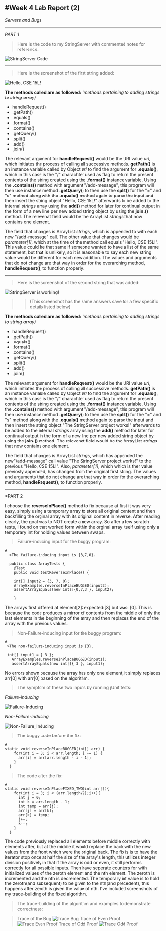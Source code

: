#**Week 4 Lab Report (2)**
---
*Servers and Bugs*

---
*PART 1*
>Here is the code to my StringServer with commented notes for reference:

![StringServer Code](https://user-images.githubusercontent.com/116247778/216794951-29ef8cd8-d7e8-4aeb-8f76-46929ab2c0f1.png)

---
>Here is the screenshot of the first string added:

![Hello, CSE 15L!](https://user-images.githubusercontent.com/116247778/216795254-40728150-343a-4aee-b310-d17beaf169d0.png)

**The methods called are as followed:**
*(methods pertaining to adding strings to string array)*

* handleRequest()
* .getPath()
* .equals()
* .format()
* .contains()
* .getQuery()
* .split()
* .add()
* .join()

The relevant argument for **handleRequest()** would be the URI value *url*, which 
initiates the process of calling all successive methods. **getPath()** is an instance
variable called by Object *url* to find the argument for **.equals()**, which in this
case is the "/" charachter used as flag to return the present contents of the string
created using the **.format()** instance variable. Using the **.contains()** method
with argument "/add-message", this program will then use instance method **.getQuery()**
to then use the **split()** for the "=" and "s" method along with the **.equals()** method 
again to parse the input and then insert the string object "Hello, CSE 15L!" afterwards to 
be added to the internal *strings* array using the **add()** method for later for continual 
output in the form of a new line per new added string object by using the **join.()** method. 
The relevenat field would be the ArrayList *strings* that now contains one element.

The field that changes is ArrayList *strings*, which is appended to with each new
"/add-message" call. The other value that changes would be *parameter[1]*, which at the time
of the method call equals "Hello, CSE 15L!". This value could be that same if someone wanted
to have a list of the same statement, but that is unlikely, so it is reasonable to say each new
string value would be different for each new addition.
The values and arguments that do not change are that way in order for the overarching method,
**handleRequest()**, to function properly.

---

> Here is the screenshot of the second string that was added:

![StringServer is working!](https://user-images.githubusercontent.com/116247778/216796083-93a2ec4c-18da-4b76-b0aa-be150c48f65e.png)

>>(This screenshot has the same answers save for a few specific details listed below)

**The methods called are as followed:**
*(methods pertaining to adding strings to string array)*

* handleRequest()
* .getPath()
* .equals()
* .format()
* .contains()
* .getQuery()
* .split()
* .add()
* .join()

The relevant argument for **handleRequest()** would be the URI value *url*, which 
initiates the process of calling all successive methods. **getPath()** is an instance
variable called by Object *url* to find the argument for **.equals()**, which in this
case is the "/" charachter used as flag to return the present contents of the string
created using the **.format()** instance variable. Using the **.contains()** method
with argument "/add-message", this program will then use instance method **.getQuery()**
to then use the **split()** for the "=" and "s" method along with the **.equals()** method 
again to parse the input and then insert the string object "The StringServer project works!"
afterwards to be added to the internal *strings* array using the **add()** method for later 
for continual output in the form of a new line per new added string object by using the 
**join.()** method. The relevenat field would be the ArrayList *strings* that now contains 
one element.

The field that changes is ArrayList *strings*, which has appended the new"/add-message" call
value "The StringServer project works!" to the previous "Hello, CSE 15L!". Also, *parameter[1]*, 
which which is ther value previosly appended, has changed from the original first string.
The values and arguments that do not change are that way in order for the overarching method,
**handleRequest()**, to function properly.

---

*PART 2

I choose the **reverseInPlace()** method to fix because at first it was very easy, simply using 
a temporary array to store all original content and then backfilling the orginal array with its
original content in reverse. After reading clearly, the goal was to NOT create a new array. So
after a few scratch tests, I found on that worked form within the orginal array itself using only
a temporary int for holding values between swaps.

>Failure-inducing input for the buggy program:
```
# 
  >The failure-inducing input is {3,7,0}.
  
  public class ArrayTests {
	@Test 
	public void testReverseInPlace() {
    
    int[] input2 = {3, 7, 0};
    ArrayExamples.reverseInPlaceBUGGED(input2);
    assertArrayEquals(new int[]{0,7,3 }, input2);

  	}
 ```
 The arrays first differed at element[2]: expected:[3] but was: [0].
 This is because the code produces a mirror of contents from the middle of
 only the last elements in the beginning of the array and then replaces the 
 end of the array with the previous values.
 
 >Non-Failure-inducing input for the buggy program:
 ```
 #
  >The non-failure-inducing input is {3}.
  
  int[] input1 = { 3 };
    ArrayExamples.reverseInPlaceBUGGED(input1);
    assertArrayEquals(new int[]{ 3 }, input1);
 ```
No errors shown because the array has only one element, it simply replaces
arr[0] with arr[0] based on the algorithm.

> The symptom of these two inputs by running jUnit tests:

*Failure-inducing*

![Failure-Inducing](https://user-images.githubusercontent.com/116247778/216797361-3e5b6067-b704-490b-abd9-26349b1a2e05.png)

*Non-Failure-inducing*

![Non-Failure_Inducing](https://user-images.githubusercontent.com/116247778/216797433-2ae4092d-122d-4ed3-a9a3-47f07efe3d5f.png)

> The buggy code before the fix:

```
#
static void reverseInPlaceBUGGED(int[] arr) {
    for(int i = 0; i < arr.length; i += 1) {
      arr[i] = arr[arr.length - i - 1];
    }
  }
```
> The code after the fix:

```
#
static void reverseInPlaceFIXED_TWO(int arr[]){
    for(int i = 0; i < (arr.length/2);i++){
      int j = 0;
      int k = arr.length - 1;
      int temp = arr[j];
      arr[j] = arr[k];
      arr[k] = temp;
      j++;
      k--;
    }
  }
```
The code previously replaced all elements before middle correctly with elements after, but
at the middle it would replace the back with the new values from the front which were the 
original back. The fix is is to have the iterator stop once at half the size of the array's 
length, this utilizes integer division positively in that if the array is odd or even, it
still performs correctly for all possible inputs. Then have seperate counters for with 
initialized values of the zeroth element and the nth element. The zeroth is incremented and 
the nth is decremented. The temporary int value is to hold the zeroth(and subsequent) to be
given to the nth(and precedent), this happens after zeroth is given the value of nth.
I've included screenshots of my trace-building of the fixed algorithm.

> The trace-building of the algorithm and examples to demonstrate correctness:

> Trace of the Bug
![Trace Bug](https://user-images.githubusercontent.com/116247778/216797760-8c12026d-3b05-40dd-801e-937c9b709402.png)
>Trace of Even Proof
![Trace Even Proof](https://user-images.githubusercontent.com/116247778/216797767-ee75ec03-9deb-428a-aa80-136d0f6fe732.png)
>Trace of Odd Proof
![Trace Odd Proof](https://user-images.githubusercontent.com/116247778/216797771-d1c08dd4-3d66-4724-a7e5-f8f6314820ef.png)


















  
